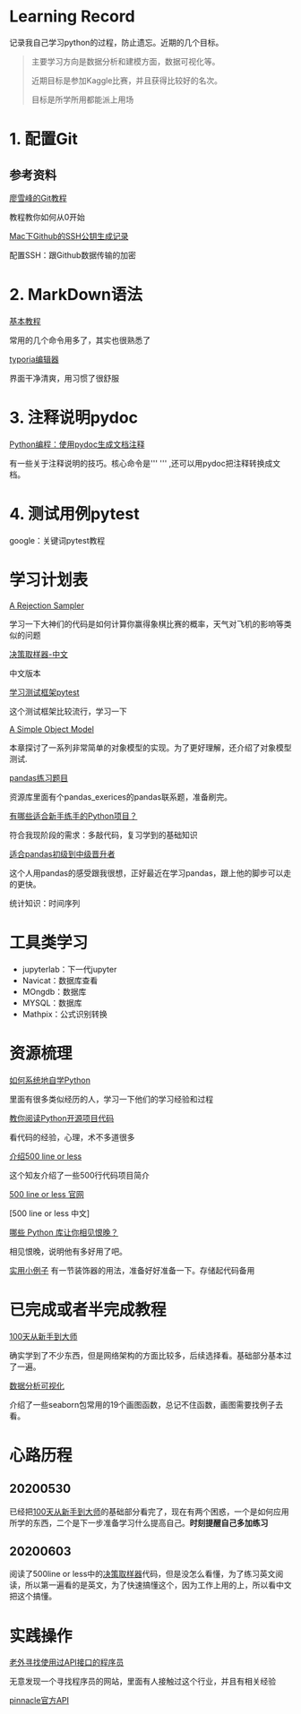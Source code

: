 # Learning Record

记录我自己学习python的过程，防止遗忘。近期的几个目标。

> 主要学习方向是数据分析和建模方面，数据可视化等。
>
> 近期目标是参加Kaggle比赛，并且获得比较好的名次。
>
> 目标是所学所用都能派上用场

# 1. 配置Git

## 参考资料

[廖雪峰的Git教程](https://www.liaoxuefeng.com/wiki/896043488029600)

教程教你如何从0开始

[Mac下Github的SSH公钥生成记录](https://www.jianshu.com/p/63edbb08bd5f)

配置SSH：跟Github数据传输的加密

# 2. MarkDown语法

[基本教程](https://www.runoob.com/markdown/md-tutorial.html)

常用的几个命令用多了，其实也很熟悉了

[typoria编辑器](https://typora.io/)

界面干净清爽，用习惯了很舒服

# 3. 注释说明pydoc

[Python编程：使用pydoc生成文档注释](https://blog.csdn.net/mouday/article/details/83540541)

有一些关于注释说明的技巧。核心命令是''' ''' ,还可以用pydoc把注释转换成文档。

# 4. 测试用例pytest

google：关键词pytest教程

# 学习计划表

[A Rejection Sampler](http://aosabook.org/en/500L/a-rejection-sampler.html)

学习一下大神们的代码是如何计算你赢得象棋比赛的概率，天气对飞机的影响等类似的问题

[决策取样器-中文]([https://github.com/HT524/500LineorLess_CN/blob/master/%E5%86%B3%E7%AD%96%E9%87%87%E6%A0%B7%E5%99%A8_A_Rejection_Sampler/%E5%86%B3%E7%AD%96%E9%87%87%E6%A0%B7%E5%99%A8_A_Rejection_Sampler.md](https://github.com/HT524/500LineorLess_CN/blob/master/决策采样器_A_Rejection_Sampler/决策采样器_A_Rejection_Sampler.md))

中文版本

[学习测试框架pytest](https://docs.pytest.org/en/stable/)

这个测试框架比较流行，学习一下

[A Simple Object Model](https://aosabook.org/en/500L/a-simple-object-model.html)

本章探讨了一系列非常简单的对象模型的实现。为了更好理解，还介绍了对象模型测试.

[pandas练习题目](https://github.com/guipsamora/pandas_exercises)

资源库里面有个pandas_exerices的pandas联系题，准备刷完。

[有哪些适合新手练手的Python项目？](https://zhuanlan.zhihu.com/p/22164270?refer=passer)

符合我现阶段的需求：多敲代码，复习学到的基础知识

[适合pandas初级到中级晋升者](https://github.com/hangsz/pandas-tutorial)

这个人用pandas的感受跟我很想，正好最近在学习pandas，跟上他的脚步可以走的更快。

统计知识：时间序列

# 工具类学习

* jupyterlab：下一代jupyter
* Navicat：数据库查看
* MOngdb：数据库
* MYSQL：数据库
* Mathpix：公式识别转换

# 资源梳理

[如何系统地自学Python](https://www.zhihu.com/question/29138020)

里面有很多类似经历的人，学习一下他们的学习经验和过程

[教你阅读Python开源项目代码](https://zhuanlan.zhihu.com/p/22275595)

看代码的经验，心理，术不多道很多

[介绍500 line or less](https://www.zhihu.com/question/29372574/answer/88624507)

这个知友介绍了一些500行代码项目简介

[500 line or less 官网](http://aosabook.org/en/)

[500 line or less 中文]

[哪些 Python 库让你相见恨晚？](https://www.zhihu.com/question/24590883)

相见恨晚，说明他有多好用了吧。

[实用小例子](https://github.com/jackzhenguo/python-small-examples)
有一节装饰器的用法，准备好好准备一下。存储起代码备用

# 已完成或者半完成教程

[100天从新手到大师](https://github.com/jackfrued/Python-100-Days)

确实学到了不少东西，但是网络架构的方面比较多，后续选择看。基础部分基本过了一遍。

[数据分析可视化](https://cloud.tencent.com/developer/user/6237940)

介绍了一些seaborn包常用的19个画图函数，总记不住函数，画图需要找例子去看。

# 心路历程

## 20200530

已经把[100天从新手到大师](https://github.com/jackfrued/Python-100-Days)的基础部分看完了，现在有两个困惑，一个是如何应用所学的东西，二个是下一步准备学习什么提高自己。**时刻提醒自己多加练习**

## 20200603

阅读了500line or less中的[决策取样器]([https://github.com/HT524/500LineorLess_CN/blob/master/%E5%86%B3%E7%AD%96%E9%87%87%E6%A0%B7%E5%99%A8_A_Rejection_Sampler/%E5%86%B3%E7%AD%96%E9%87%87%E6%A0%B7%E5%99%A8_A_Rejection_Sampler.md](https://github.com/HT524/500LineorLess_CN/blob/master/决策采样器_A_Rejection_Sampler/决策采样器_A_Rejection_Sampler.md))代码，但是没怎么看懂，为了练习英文阅读，所以第一遍看的是英文，为了快速搞懂这个，因为工作上用的上，所以看中文把这个搞懂。

# 实践操作

[老外寻找使用过API接口的程序员](https://www.freelancer.com/projects/python/python-script-using-pinnacle-api/)

无意发现一个寻找程序员的网站，里面有人接触过这个行业，并且有相关经验

[pinnacle官方API](https://github.com/pinnacleapi)

